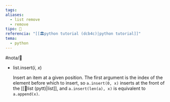 ```yaml
---
tags: 
aliases:
  - list remove
  - remove
tipo: 📑
referencia: "[[🏛️python tutorial (dcb4c)|python tutorial]]"
tema:
  - python
---
```


#nota/📑



- list.insert(_i_, _x_)

	Insert an item at a given position. The first argument is the index of the element before which to insert, so `a.insert(0, x)` inserts at the front of the [[📑list (pytt)|list]], and `a.insert(len(a), x)` is equivalent to `a.append(x)`.


